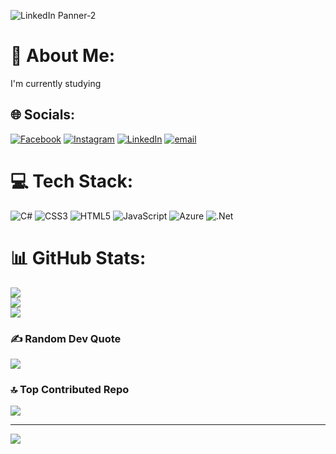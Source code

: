 ![LinkedIn Panner-2](https://github.com/user-attachments/assets/10f59e09-777d-4b0c-b5eb-eb3155df84a2)

# 💫 About Me:
I'm currently studying<br> 


## 🌐 Socials:
[![Facebook](https://img.shields.io/badge/Facebook-%231877F2.svg?logo=Facebook&logoColor=white)](https://facebook.com/https://www.facebook.com/share/1ARDrP51Er/) [![Instagram](https://img.shields.io/badge/Instagram-%23E4405F.svg?logo=Instagram&logoColor=white)](https://instagram.com/https://www.instagram.com/abdelrhmannasr755/) [![LinkedIn](https://img.shields.io/badge/LinkedIn-%230077B5.svg?logo=linkedin&logoColor=white)](https://linkedin.com/in/www.linkedin.com/in/abdelrhman-nasr) [![email](https://img.shields.io/badge/Email-D14836?logo=gmail&logoColor=white)](mailto:abdelrhmannasr200@gmail.com) 

# 💻 Tech Stack:
![C#](https://img.shields.io/badge/c%23-%23239120.svg?style=for-the-badge&logo=csharp&logoColor=white) ![CSS3](https://img.shields.io/badge/css3-%231572B6.svg?style=for-the-badge&logo=css3&logoColor=white) ![HTML5](https://img.shields.io/badge/html5-%23E34F26.svg?style=for-the-badge&logo=html5&logoColor=white) ![JavaScript](https://img.shields.io/badge/javascript-%23323330.svg?style=for-the-badge&logo=javascript&logoColor=%23F7DF1E) ![Azure](https://img.shields.io/badge/azure-%230072C6.svg?style=for-the-badge&logo=microsoftazure&logoColor=white) ![.Net](https://img.shields.io/badge/.NET-5C2D91?style=for-the-badge&logo=.net&logoColor=white)
# 📊 GitHub Stats:
![](https://github-readme-stats.vercel.app/api?username=AbdelrhmanNasr-dev&theme=dark&hide_border=false&include_all_commits=false&count_private=false)<br/>
![](https://nirzak-streak-stats.vercel.app/?user=AbdelrhmanNasr-dev&theme=dark&hide_border=false)<br/>
![](https://github-readme-stats.vercel.app/api/top-langs/?username=AbdelrhmanNasr-dev&theme=dark&hide_border=false&include_all_commits=false&count_private=false&layout=compact)

### ✍️ Random Dev Quote
![](https://quotes-github-readme.vercel.app/api?type=horizontal&theme=radical)

### 🔝 Top Contributed Repo
![](https://github-contributor-stats.vercel.app/api?username=AbdelrhmanNasr-dev&limit=5&theme=dark&combine_all_yearly_contributions=true)

---
[![](https://visitcount.itsvg.in/api?id=AbdelrhmanNasr-dev&icon=0&color=1)](https://visitcount.itsvg.in)

<!-- Proudly created with GPRM ( https://gprm.itsvg.in ) -->
